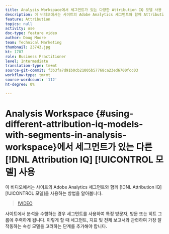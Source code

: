 ```yaml
---
title: Analysis Workspace에서 세그먼트가 있는 다양한 Attribution IQ 모델 사용
description: 이 비디오에서는 사이트의 Adobe Analytics 세그먼트와 함께 Attribution IQ 모델을 사용하는 방법을 알아봅니다.
feature: Attribution
topics: null
activity: use
doc-type: feature video
author: Doug Moore
team: Technical Marketing
thumbnail: 23743.jpg
kt: 1707
role: Business Practitioner
level: Intermediate
translation-type: tm+mt
source-git-commit: f3b3fa7d91b0cb21005b57768ca23ed6700fcc03
workflow-type: tm+mt
source-wordcount: '112'
ht-degree: 0%

---
```



# Analysis Workspace {#using-different-attribution-iq-models-with-segments-in-analysis-workspace}에서 세그먼트가 있는 다른 [!DNL Attribution IQ] [!UICONTROL 모델] 사용

이 비디오에서는 사이트의 Adobe Analytics 세그먼트와 함께 [!DNL Attribution IQ] [!UICONTROL 모델]을 사용하는 방법을 알아봅니다.

>[!VIDEO](https://video.tv.adobe.com/v/23743/?quality=12)

사이트에서 분석을 수행하는 경우 세그먼트를 사용하여 특정 방문자, 방문 또는 히트 그룹에 주력하게 됩니다. 이렇게 할 때 세그먼트, 지표 및 전체 보고서와 관련하여 가장 잘 작동하는 속성 모델을 고려하는 단계를 추가해야 합니다.
